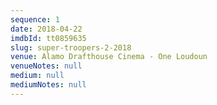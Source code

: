 ```yaml
---
sequence: 1
date: 2018-04-22
imdbId: tt0859635
slug: super-troopers-2-2018
venue: Alamo Drafthouse Cinema - One Loudoun
venueNotes: null
medium: null
mediumNotes: null
---
```


